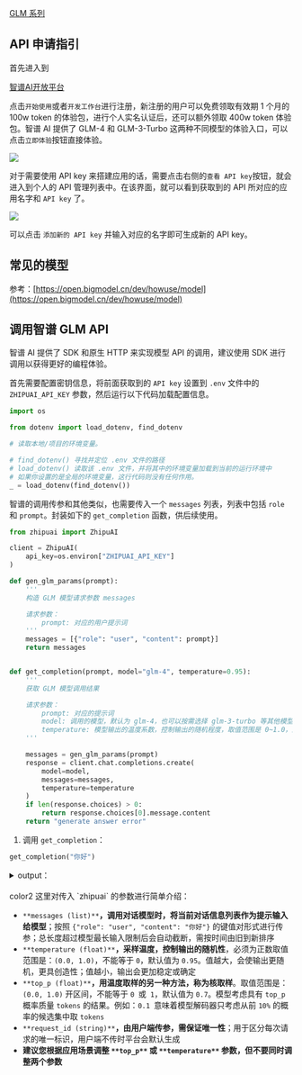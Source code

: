 [GLM 系列](https://www.yuque.com/qiaokate/su87gb/bkrzpcwz1waw3m50)

## API 申请指引
首先进入到 

[智谱AI开放平台](https://open.bigmodel.cn/overview)

点击`开始使用`或者`开发工作台`进行注册，新注册的用户可以免费领取有效期 1 个月的 100w token 的体验包，进行个人实名认证后，还可以额外领取 400w token 体验包。智谱 AI 提供了 GLM-4 和 GLM-3-Turbo 这两种不同模型的体验入口，可以点击`立即体验`按钮直接体验。

![](https://cdn.nlark.com/yuque/0/2024/png/2639475/1735544459345-b8dc52b1-760a-42ba-a094-045a8ba68c19.png)

对于需要使用 API key 来搭建应用的话，需要点击右侧的`查看 API key`按钮，就会进入到个人的 API 管理列表中。在该界面，就可以看到获取到的 API 所对应的应用名字和 `API key` 了。

![](https://cdn.nlark.com/yuque/0/2024/png/2639475/1735544369715-07eb6b22-8b3f-4851-9f80-abf3125abc14.png)

可以点击 `添加新的 API key` 并输入对应的名字即可生成新的 API key。

## 常见的模型
参考：[https://open.bigmodel.cn/dev/howuse/model](https://open.bigmodel.cn/dev/howuse/model)

## 调用智谱 GLM API
智谱 AI 提供了 SDK 和原生 HTTP 来实现模型 API 的调用，建议使用 SDK 进行调用以获得更好的编程体验。

首先需要配置密钥信息，将前面获取到的 `API key` 设置到 `.env` 文件中的 `ZHIPUAI_API_KEY` 参数，然后运行以下代码加载配置信息。

```python
import os

from dotenv import load_dotenv, find_dotenv

# 读取本地/项目的环境变量。

# find_dotenv() 寻找并定位 .env 文件的路径
# load_dotenv() 读取该 .env 文件，并将其中的环境变量加载到当前的运行环境中  
# 如果你设置的是全局的环境变量，这行代码则没有任何作用。
_ = load_dotenv(find_dotenv())
```

智谱的调用传参和其他类似，也需要传入一个 `messages` 列表，列表中包括 `role` 和 `prompt`。封装如下的 `get_completion` 函数，供后续使用。

```python
from zhipuai import ZhipuAI

client = ZhipuAI(
    api_key=os.environ["ZHIPUAI_API_KEY"]
)

def gen_glm_params(prompt):
    '''
    构造 GLM 模型请求参数 messages

    请求参数：
        prompt: 对应的用户提示词
    '''
    messages = [{"role": "user", "content": prompt}]
    return messages


def get_completion(prompt, model="glm-4", temperature=0.95):
    '''
    获取 GLM 模型调用结果

    请求参数：
        prompt: 对应的提示词
        model: 调用的模型，默认为 glm-4，也可以按需选择 glm-3-turbo 等其他模型
        temperature: 模型输出的温度系数，控制输出的随机程度，取值范围是 0~1.0，且不能设置为 0。温度系数越低，输出内容越一致。
    '''

    messages = gen_glm_params(prompt)
    response = client.chat.completions.create(
        model=model,
        messages=messages,
        temperature=temperature
    )
    if len(response.choices) > 0:
        return response.choices[0].message.content
    return "generate answer error"
```

1. 调用 `get_completion`：

```python
get_completion("你好")
```

<details class="lake-collapse"><summary id="ubee11590"><span class="ne-text">output：</span></summary><pre data-language="python" id="vrwkk" class="ne-codeblock language-python"><code>'你好！有什么可以帮助你的吗？如果有任何问题或需要咨询的事情，请随时告诉我。'</code></pre></details>
<br/>color2
这里对传入 `zhipuai` 的参数进行简单介绍：

+ `**messages (list)**`**，调用对话模型时，将当前对话信息列表作为提示输入给模型**；按照 `{"role": "user", "content": "你好"}` 的键值对形式进行传参；总长度超过模型最长输入限制后会自动截断，需按时间由旧到新排序
+ `**temperature (float)**`**，采样温度，控制输出的随机性**，必须为正数取值范围是：`(0.0, 1.0)`，不能等于 `0`，默认值为 `0.95`。值越大，会使输出更随机，更具创造性；值越小，输出会更加稳定或确定
+ `**top_p (float)**`**，用温度取样的另一种方法，称为核取样**。取值范围是：`(0.0, 1.0)` 开区间，不能等于 `0 `或` 1`，默认值为 `0.7`。模型考虑具有 `top_p` 概率质量 `tokens` 的结果。例如：`0.1 `意味着模型解码器只考虑从前 `10%` 的概率的候选集中取 `tokens`
+ `**request_id (string)**`**，由用户端传参，需保证唯一性**；用于区分每次请求的唯一标识，用户端不传时平台会默认生成
+ **建议您根据应用场景调整 **`**top_p**`** 或 **`**temperature**`** 参数，但不要同时调整两个参数**

<br/>



